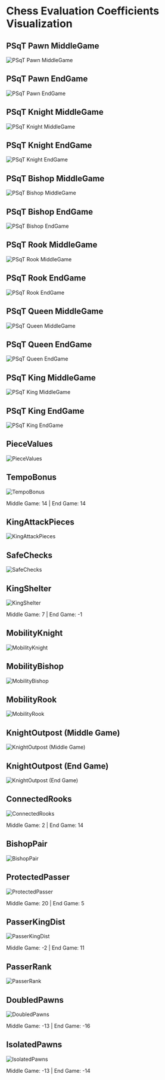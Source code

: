 # Chess Evaluation Coefficients Visualization


## PSqT Pawn MiddleGame

![PSqT Pawn MiddleGame](psqt_pawn_middlegame.png)



## PSqT Pawn EndGame

![PSqT Pawn EndGame](psqt_pawn_endgame.png)



## PSqT Knight MiddleGame

![PSqT Knight MiddleGame](psqt_knight_middlegame.png)



## PSqT Knight EndGame

![PSqT Knight EndGame](psqt_knight_endgame.png)



## PSqT Bishop MiddleGame

![PSqT Bishop MiddleGame](psqt_bishop_middlegame.png)



## PSqT Bishop EndGame

![PSqT Bishop EndGame](psqt_bishop_endgame.png)



## PSqT Rook MiddleGame

![PSqT Rook MiddleGame](psqt_rook_middlegame.png)



## PSqT Rook EndGame

![PSqT Rook EndGame](psqt_rook_endgame.png)



## PSqT Queen MiddleGame

![PSqT Queen MiddleGame](psqt_queen_middlegame.png)



## PSqT Queen EndGame

![PSqT Queen EndGame](psqt_queen_endgame.png)



## PSqT King MiddleGame

![PSqT King MiddleGame](psqt_king_middlegame.png)



## PSqT King EndGame

![PSqT King EndGame](psqt_king_endgame.png)



## PieceValues

![PieceValues](piecevalues.png)



## TempoBonus

![TempoBonus](tempobonus.png)


Middle Game: 14 | End Game: 14


## KingAttackPieces

![KingAttackPieces](kingattackpieces.png)



## SafeChecks

![SafeChecks](safechecks.png)



## KingShelter

![KingShelter](kingshelter.png)


Middle Game: 7 | End Game: -1


## MobilityKnight

![MobilityKnight](mobilityknight.png)



## MobilityBishop

![MobilityBishop](mobilitybishop.png)



## MobilityRook

![MobilityRook](mobilityrook.png)



## KnightOutpost (Middle Game)

![KnightOutpost (Middle Game)](knightoutpost_mg.png)



## KnightOutpost (End Game)

![KnightOutpost (End Game)](knightoutpost_eg.png)



## ConnectedRooks

![ConnectedRooks](connectedrooks.png)


Middle Game: 2 | End Game: 14


## BishopPair

![BishopPair](bishoppair.png)



## ProtectedPasser

![ProtectedPasser](protectedpasser.png)


Middle Game: 20 | End Game: 5


## PasserKingDist

![PasserKingDist](passerkingdist.png)


Middle Game: -2 | End Game: 11


## PasserRank

![PasserRank](passerrank.png)



## DoubledPawns

![DoubledPawns](doubledpawns.png)


Middle Game: -13 | End Game: -16


## IsolatedPawns

![IsolatedPawns](isolatedpawns.png)


Middle Game: -13 | End Game: -14


